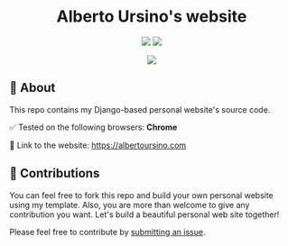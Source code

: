 <div align="center">
<h1>Alberto Ursino's website</h1>

<a href="https://www.djangoproject.com/">![](https://img.shields.io/badge/Django-5.1.2-blue?logo=Django&labelColor=%230C4B33&color=%23FFFFFF)</a>
<a href="https://aws.amazon.com/elasticbeanstalk/?gclid=CjwKCAjw1920BhA3EiwAJT3lSZFB-rtpfhEoYPk5WQwNOV0qUfTxmfQJ9xCdQEvs7mAkZ_pX4a3TvhoCSGQQAvD_BwE&trk=b291fc2d-ecdb-48b9-9a2c-fdedcf3ae325&sc_channel=ps&ef_id=CjwKCAjw1920BhA3EiwAJT3lSZFB-rtpfhEoYPk5WQwNOV0qUfTxmfQJ9xCdQEvs7mAkZ_pX4a3TvhoCSGQQAvD_BwE:G:s&s_kwcid=AL!4422!3!651510173466!e!!g!!elastic%20beanstalk!19836373402!146491523465">![](https://img.shields.io/badge/AWS-Elastic%20Beanstalk-blue?logo=amazon&labelColor=%231A2432&color=%23FF9900)</a>

<a href="https://img.shields.io/badge/WIP-blue?color=da4167">![](https://img.shields.io/badge/WIP-blue?color=da4167)</a>

</div>

## 🚀 About

This repo contains my Django-based personal website's source code.

✅ Tested on the following browsers: **Chrome**

🔗 Link to the website: <a href="https://albertoursino.com/">https://albertoursino.com</a>

## 🤝 Contributions

You can feel free to fork this repo and build your own personal website using my template. Also, you are more than welcome to give any contribution you want. Let's build a beautiful personal web site together!

Please feel free to contribute by [submitting an issue](https://github.com/albertoursino/albertoursino-website/issues).
